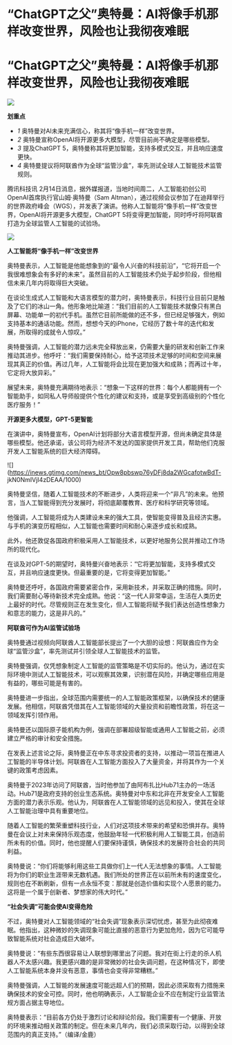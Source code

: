 # “ChatGPT之父”奥特曼：AI将像手机那样改变世界，风险也让我彻夜难眠

# “ChatGPT之父”奥特曼：AI将像手机那样改变世界，风险也让我彻夜难眠

![](https://inews.gtimg.com/news_bt/OpLBXXioT2Viw_KP4IMrgvcuE1NfDDUgbvEbrqDZQE8WUAA/1000)

**划重点**

  * _1_ 奥特曼对AI未来充满信心，称其将“像手机一样”改变世界。
  * _2_ 奥特曼宣称OpenAI将开源更多大模型，尽管目前尚不确定是哪些模型。
  * _3_ 提及ChatGPT 5，奥特曼称其将更加智能，支持多模式交互，并且响应速度更快。
  * _4_ 奥特曼提议将阿联酋作为全球“监管沙盒”，率先测试全球人工智能技术监管规则。

腾讯科技讯 2月14日消息，据外媒报道，当地时间周二，人工智能初创公司OpenAI首席执行官山姆·奥特曼（Sam
Altman），通过视频会议参加了在迪拜举行的世界政府峰会（WGS），并发表了演讲。他称人工智能将“像手机一样”改变世界，OpenAI将开源更多大模型，ChatGPT
5将变得更加智能，同时呼吁将阿联酋打造为全球监管人工智能的试验场。

![](https://inews.gtimg.com/news_bt/O3lskuIX1BU24-dDF3v0eIHMQEIRmiUlxmrbcSgU05lsgAA/1000)

**人工智能将“像手机一样”改变世界**

奥特曼表示，人工智能是他能想象到的“最令人兴奋的科技前沿”，“它将开启一个我很难想象会有多好的未来”。虽然目前的人工智能技术仍处于起步阶段，但他相信未来几年内将取得巨大突破。

在谈论生成式人工智能和大语言模型的潜力时，奥特曼表示，科技行业目前只是触及了它们的冰山一角。他形象地比喻道：“我们目前的人工智能技术就像只有黑白屏幕、功能单一的初代手机。虽然它目前所能做的还不多，但已经足够强大，例如支持基本的通话功能。然而，想想今天的iPhone，它经历了数十年的迭代和发展，所取得的成就令人惊叹。”

奥特曼强调，人工智能的潜力远未完全释放出来，仍需要大量的研发和创新工作来推动其进步。他呼吁：“我们需要保持耐心，给予这项技术足够的时间和空间来展现其真正的价值。再过几年，人工智能将会比现在更加强大和成熟；而再过十年，它定将大放异彩。”

展望未来，奥特曼充满期待地表示：“想象一下这样的世界：每个人都能拥有一个智能助手，如同私人导师般提供个性化的建议和支持，或是享受到高级别的个性化医疗服务！”

**开源更多大模型，GPT-5更智能**

在演讲中，奥特曼宣布，OpenAI计划将部分大语言模型开源，但尚未确定具体是哪些模型。他还承诺，该公司将为经济不发达的国家提供开发工具，帮助他们克服开发人工智能系统的巨大经济障碍。

![](https://inews.gtimg.com/news_bt/Opw8pbswp76yDFj8da2WGcafotwBdT-
jkN0NmIVjI4zDEAA/1000)

奥特曼坚信，随着人工智能技术的不断进步，人类将迎来一个“非凡”的未来。他预言，当人工智能得到充分发展时，将彻底颠覆教育、医疗和科学研究等领域。

他强调，人工智能将成为人类建设未来的强大工具，使智能变得普及且经济实惠。与手机的演变历程相似，人工智能也需要时间和耐心来逐步成长和成熟。

此外，他还敦促各国政府积极采用人工智能技术，以更好地服务公民并推动工作场所的现代化。

在谈及对GPT-5的期望时，奥特曼兴奋地表示：“它将更加智能，支持多模式交互，并且响应速度更快。但最重要的是，它将变得更加智能。”

奥特曼还呼吁，各国政府需要紧密合作，采用新技术，并采取正确的措施。同时，我们需要耐心等待新技术完全成熟。他说：“这一代人非常幸运，生活在人类历史上最好的时代。尽管规则正在发生变化，但人工智能将赋予我们表达创造性想象力和意志的能力，这是非凡的。”

**阿联酋可作为AI监管试验场**

奥特曼通过视频向阿联酋人工智能部长提出了一个大胆的设想：阿联酋应作为全球“监管沙盒”，率先测试并引领全球人工智能技术的监管。

奥特曼强调，仅凭想象制定人工智能的监管策略是不切实际的。他认为，通过在实际环境中测试人工智能技术，可以观察其效果，识别潜在风险，并确定哪些应用是有益的，哪些可能是有害的。

奥特曼进一步指出，全球范围内需要统一的人工智能政策框架，以确保技术的健康发展。他相信，阿联酋凭借其在人工智能领域的大量投资和前瞻性政策，将在这一领域发挥引领作用。

奥特曼还以国际原子能机构为例，强调在部署超级智能或通用人工智能之前，必须建立严格的审计和安全措施。

在发表上述言论之际，奥特曼正在中东寻求投资者的支持，以推动一项旨在推进人工智能的半导体计划。阿联酋在人工智能方面投入了大量资金，并将其作为一个关键的政策考虑因素。

奥特曼于2023年访问了阿联酋，当时他参加了由阿布扎比Hub71主办的一场活动。Hub71是政府支持的创业生态系统。奥特曼对中东和北非在开发安全人工智能方面的潜力表示乐观。他认为，阿联酋在人工智能领域的远见和投入，使其在全球人工智能治理中具有重要地位。

随着人工智能的繁荣重塑科技行业，人们对这项技术带来的希望和恐惧并存。奥特曼在会议上对未来保持乐观态度，他鼓励年轻一代积极利用人工智能工具，创造前所未有的价值。同时，他也提醒人们要保持谨慎，确保技术的发展符合社会的共同利益。

奥特曼说：“你们将能够利用这些工具做你们上一代人无法想象的事情。人工智能将为你们的职业生涯带来无数机遇。我们所处的世界正在以前所未有的速度变化，规则也在不断刷新，但有一点永恒不变：那就是创造价值和实现个人愿景的能力。这将是一个属于创新者、梦想家的伟大时代。”

**“社会失调”可能会使AI变得危险**

不过，奥特曼对人工智能领域的“社会失调”现象表示深切忧虑，甚至为此彻夜难眠。他指出，这种微妙的失调现象可能比直接的恶意行为更加危险，因为它可能导致智能系统对社会造成巨大破坏。

奥特曼说：“有些东西很容易让人联想到哪里出了问题。我对在街上行走的杀人机器人不太感兴趣。我更感兴趣的是非常微妙的社会失调问题，在这种情况下，即使人工智能系统本身并没有恶意，事情也会变得非常糟糕。”

奥特曼强调，人工智能的发展速度可能远超人们的预期，因此必须采取有力措施来确保技术的安全可控。同时，他也明确表示，人工智能企业不应在制定行业监管法规方面占据主导地位。

奥特曼表示：“目前各方仍处于激烈讨论和辩论阶段。我们需要有一个健康、开放的环境来推动相关政策的制定。但在未来几年内，我们必须采取行动，以得到全球范围内的真正支持。”（编译/金鹿）

